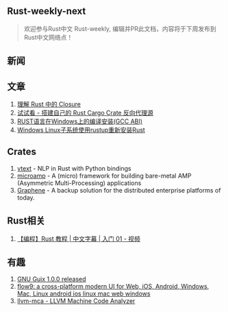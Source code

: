 ## Rust-weekly-next

> 欢迎参与Rust中文 Rust-weekly, 编辑并PR此文档，内容将于下周发布到Rust中文网络点！

## 新闻



## 文章

1. [理解 Rust 中的 Closure](https://zhuanlan.zhihu.com/p/64417628)
2. [试试看 - 搭建自己的 Rust Cargo Crate 反向代理源](https://zhuanlan.zhihu.com/p/64253975)
3. [RUST语言在Windows上的编译安装(GCC ABI)](https://www.jianshu.com/p/a6e3b9ffa9d9)
4. [Windows Linux子系统使用rustup重新安装Rust](https://my.oschina.net/yushulx/blog/3043452)

## Crates

1. [vtext](https://github.com/rth/vtext) - NLP in Rust with Python bindings
2. [microamp](https://github.com/japaric/microamp) - 
A (micro) framework for building bare-metal AMP (Asymmetric Multi-Processing) applications
3. [Graphene](https://github.com/Toure/Graphene) - 
A backup solution for the distributed enterprise platforms of today.



## Rust相关

1. [【编程】Rust 教程 | 中文字幕 | 入门 01 - 视频](https://www.bilibili.com/video/av51231703/)


## 有趣

1. [GNU Guix 1.0.0 released](https://www.gnu.org/software/guix/blog/2019/gnu-guix-1.0.0-released/)
2. [flow9: a cross-platform modern UI for Web, iOS, Android, Windows, Mac, Linux android ios linux mac web windows](https://flow9.org/)
3. [llvm-mca - LLVM Machine Code Analyzer](https://llvm.org/docs/CommandGuide/llvm-mca.html)
